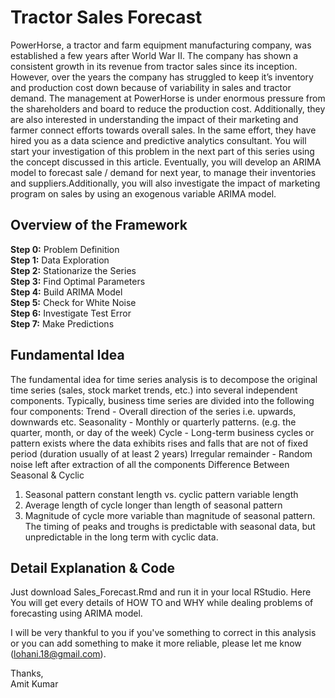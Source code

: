 # Tractor Sales Forecast

PowerHorse, a tractor and farm equipment manufacturing company, was established a few years after World War II. The company has shown a consistent growth in its revenue from tractor sales since its inception. However, over the years the company has struggled to keep it’s inventory and production cost down because of variability in sales and tractor demand. The management at PowerHorse is under enormous pressure from the shareholders and board to reduce the production cost. Additionally, they are also interested in understanding the impact of their marketing and farmer connect efforts towards overall sales. In the same effort, they have hired you as a data science and predictive analytics consultant.
You will start your investigation of this problem in the next part of this series using the concept discussed in this article. Eventually, you will develop an ARIMA model to forecast sale / demand for next year, to manage their inventories and suppliers.Additionally, you will also investigate the impact of marketing program on sales by using an exogenous variable ARIMA model.

## Overview of the Framework  
**Step 0:** Problem Definition  
**Step 1:** Data Exploration  
**Step 2:** Stationarize the Series  
**Step 3:** Find Optimal Parameters  
**Step 4:** Build ARIMA Model  
**Step 5:** Check for White Noise  
**Step 6:** Investigate Test Error  
**Step 7:** Make Predictions  

## Fundamental Idea
The fundamental idea for time series analysis is to decompose the original time series (sales, stock market trends, etc.) into several independent components. Typically, business time series are divided into the following four components:
Trend - Overall direction of the series i.e. upwards, downwards etc.
Seasonality - Monthly or quarterly patterns. (e.g. the quarter, month, or day of the week)
Cycle - Long-term business cycles or pattern exists where the data exhibits rises and falls that are not of fixed period (duration usually of at least 2 years)
Irregular remainder - Random noise left after extraction of all the components
Difference Between Seasonal & Cyclic
1. Seasonal pattern constant length vs. cyclic pattern variable length
2. Average length of cycle longer than length of seasonal pattern
3. Magnitude of cycle more variable than magnitude of seasonal pattern.
The timing of peaks and troughs is predictable with seasonal data, but unpredictable in the long term with cyclic data.

## Detail Explanation & Code
Just download Sales_Forecast.Rmd and run it in your local RStudio. Here You will get every details of HOW TO and WHY while dealing problems of forecasting using ARIMA model.

I will be very thankful to you if you've something to correct in this analysis or you can add something to make it more reliable, please let me know (lohani.18@gmail.com). 

Thanks,  
Amit Kumar
